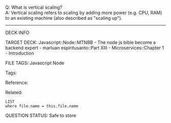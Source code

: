 Q: What is vertical scaling?  
A: Vertical scaling refers to scaling by adding more power (e.g. CPU, RAM) to an existing machine (also described as "scaling up").
<!--ID: 1690389246747-->

---

DECK INFO

TARGET DECK: Javascript::Node::MTNBB - The node js bible become a backend expert - marluan espiritusanto::Part XIII - Microservices::Chapter 1 - Introduction

FILE TAGS: Javascript Node

Tags:

Reference:

Related:

```dataview
LIST
where file.name = this.file.name
```

QUESTION STATUS: Safe to store